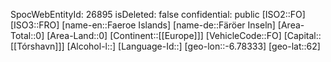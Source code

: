 ﻿---
location: [62,-6.78333]
type: Country
tags:
- geo/Country
---
SpocWebEntityId: 26895
isDeleted: false
confidential: public
[ISO2::FO]
[ISO3::FRO]
[name-en::Faeroe Islands]
[name-de::Färöer Inseln]
[Area-Total::0]
[Area-Land::0]
[Continent::[[Europe]]]
[VehicleCode::FO]
[Capital::[[Tórshavn]]]
[Alcohol-l::]
[Language-Id::]
[geo-lon::-6.78333]
[geo-lat::62]

